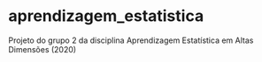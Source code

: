 # aprendizagem_estatistica
Projeto do grupo 2 da disciplina Aprendizagem Estatística em Altas Dimensões (2020)
